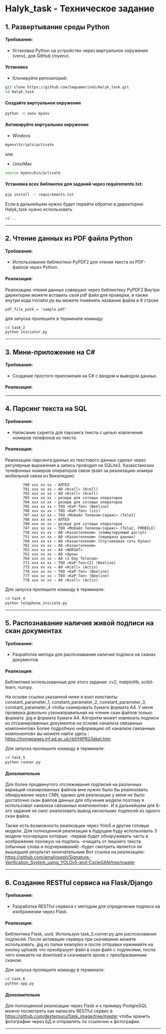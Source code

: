 # Halyk_task - Техническое задание

## 1. Развертывание среды Python

#### Требования:
- Установка Python на устройство через виртуальное окружение (venv), для GitHub (myenv).


#### Установка

- Клонируйте репозиторий:

```bash
git clone https://github.com/SaquamarineS/Halyk_task.git
cd Halyk_task
```
#### Создайте виртуальное окружение
```bash
python -m venv myenv
```
#### Активируйте виртуальное окружение
- Windovs
```bash
myenv\Scripts\activate 
```
или
- Unix/Mac
```bash
source myenv/bin/activate 
```

#### Установка всех библиотек для заданий через requirements.txt:
  
```bash
pip install -r requirements.txt
```

Если в дальнейшем нужно будет перейти обратно в директорию Halyk_task нужно использовать

```bash
cd ..
```

---

## 2. Чтение данных из PDF файла Python

#### Требования:
- Использование библиотеки PyPDF2 для чтения текста из PDF-файлов через Python.

#### Реализация:
Реализацию чтения данных совершил через библиотеку PyPDF2
Внутри директории можете вставить свой pdf файл для проверки, и также внутри кода iniciator.py вы можете поменять название файла в 8 строке

```
pdf_file_path = 'sample.pdf'
```

для запуска пропешите в терминале команду:

```bash
cd task_2
python iniciator.py
```

---

## 3. Мини-приложение на C#

#### Требования:
- Создание простого приложения на C# с вводом и выводом данных.

#### Реализация:

---

## 4. Парсинг текста на SQL

#### Требования:
- Написание скрипта для парсинга текста с целью извлечения номеров телефонов из текста.

#### Реализация:
Реализацию парсинга данных из текстового данных сделал через регулярные выражения а запись проводил на SQLite3. Казахстанских телефонных номеров операторов связи (взял за реализацию номера мобильной связи из Википедии):

            700 xxx xx xx — АЛТЕЛ
            701 xxx xx xx — AO «Kcell» (Kcell)
            702 xxx xx xx — AO «Kcell» (Kcell)
            703 xxx xx xx — резерв для сотовых операторов
            704 xxx xx xx — резерв для сотовых операторов
            705 xxx xx xx — ТОО «КаР-Тел» (Beeline)
            706 xxx xx xx — ТОО «КаР-Тел» (izi)
            707 xxx xx xx — ТОО «Мобайл Телеком-Сервис» (Tele2)
            708 xxx xx xx — АЛТЕЛ
            709 xxx xx xx — резерв для сотовых операторов
            747 xxx xx xx — ТОО «Мобайл Телеком-Сервис» (Tele2, FMOBILE)
            750 xxx xx xx — АО «Казахтелеком» (коммутируемый доступ)
            751 xxx xx xx — АО «Казахтелеком» (передача данных)
            760 xxx xx xx — АО «Казахтелеком» (Спутниковая сеть Кулан)
            761 xxx xx xx — АО «Казахтелеком»
            762 xxx xx xx — АО «NURSAT»
            763 xxx xx xx — АО «Арна»
            764 xxx xx xx — АО «2 Day Telecom»
            771 xxx xx xx — ТОО «КаР-Тел»[3] (Beeline)
            775 xxx xx xx — AO «Kcell» (Activ)
            776 xxx xx xx — ТОО «КаР-Тел» (Beeline)
            777 xxx xx xx — ТОО «КаР-Тел» (Beeline)
            778 xxx xx xx — AO «Kcell» (Activ)
            


Для запуска пропишите команду в терминале:

```bash
cd task_4
python telephone_iniciate.py
```



---

## 5. Распознавание наличия живой подписи на скан документах

#### Требования:
- Разработка метода для распознавания наличия подписи на сканах документов.

#### Реализация:
Библиотеки использованные для этого задания: cv2, matplotlib, scikit-learn, numpy.

На основе ссылки указанной ниже я взял константы: constant_parameter_1, constant_parameter_2, constant_parameter_3, constant_parameter_4 чтобы сканировать бумаги формата А4.
У меня проверка довольно узконаправильная на чтение скан файлов только формата .jpg и формата бумаги A4. 
Алгоритм может извлекать подписи из отсканированных документов на основе «анализа связанных компонентов»
Более подробную информацию об «анализе связанных компонентов» вы можете найти здесь : https://homepages.inf.ed.ac.uk/rbf/HIPR2/label.htm

Для запуска пропишите команду в терминале:
```bash
cd task_5
python runner.py
```

#### Дополнительно
Для более продвинутого отслеживания подписей на различных вариаций сканированных файлов мне нужно было бы реализовать обнаружение через CNN, однако для реализации у меня не было достаточно скан файлов данных для обучения модели поэтому я использовал «анализа связанных компонентов». И в дальнейшем для 6-ого задания не смог реализовать вывод нескольких подписей из одного скан файла.

Также есть возможность реализации через Yolo5 и другие готовые модели.
Для полноценной реализации в будущем буду использовать 3 модели поочередно которые:
-первая будет обнаруживать часть в изображение похожую на подпись
-очищать от лишнего текста (обычные слова и подчеркиваний)
-будет смотреть является ли вышедший результат окончательным
Вот ссылка на реализацию: https://github.com/amaljoseph/Signature-Verification_System_using_YOLOv5-and-CycleGAN/tree/master

---

## 6. Создание RESTful сервиса на Flask/Django

#### Требования:
- Разработка RESTful сервиса с методом для определения подписи на изображении через Flask.

#### Реализация:
Библиотека Flask, uuid. 
Использую task_5.runner.py для распознования подписей. После активации сервера при скачивание можете использовать .jpg из папки examples и после отправки нажимайте на кнопку uploads что преобразует файл в скан файл с подписями, после чего кликаете на download и скачиваете архив с преобразванным сканом.


Для запуска пропишите команду в терминале:
```bash
cd task_6
python app.py
```

#### Дополнительно
Для полноценной реализации через Flask и к примеру PostgreSQL можно посмотреть как написать RESTful сервис в https://github.com/dexterpuru/flask_image/tree/master чтобы хранить фотографии через БД и отправлять по ссылочно к фотографии.

---
